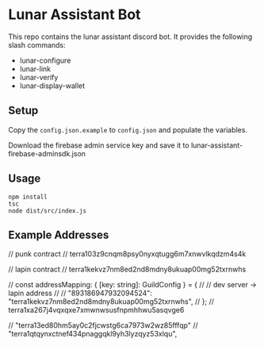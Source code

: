 # Lunar Assistant Bot

This repo contains the lunar assistant discord bot. It provides the following slash commands: 
- lunar-configure
- lunar-link
- lunar-verify
- lunar-display-wallet
## Setup

Copy the `config.json.example` to `config.json` and populate the variables.

Download the firebase admin service key and save it to lunar-assistant-firebase-adminsdk.json

## Usage

```
npm install
tsc
node dist/src/index.js
```

## Example Addresses

// punk contract
// terra103z9cnqm8psy0nyxqtugg6m7xnwvlkqdzm4s4k

// lapin contract
// terra1kekvz7nm8ed2nd8mdny8ukuap00mg52txrnwhs

// const addressMapping: { [key: string]: GuildConfig } = {
//   // dev server -> lapin address
//   // "893186947932094524": "terra1kekvz7nm8ed2nd8mdny8ukuap00mg52txrnwhs",
// };
// terra1xa267j4vqxqxe7xmwnwsusfnpmhhwu5asqvge6

// "terra13ed80hm5ay0c2fjcwstg6ca7973w2wz85fffqp"
// "terra1qtqynxctnef434pnaggqkl9yh3lyzqyz53xlqu",
